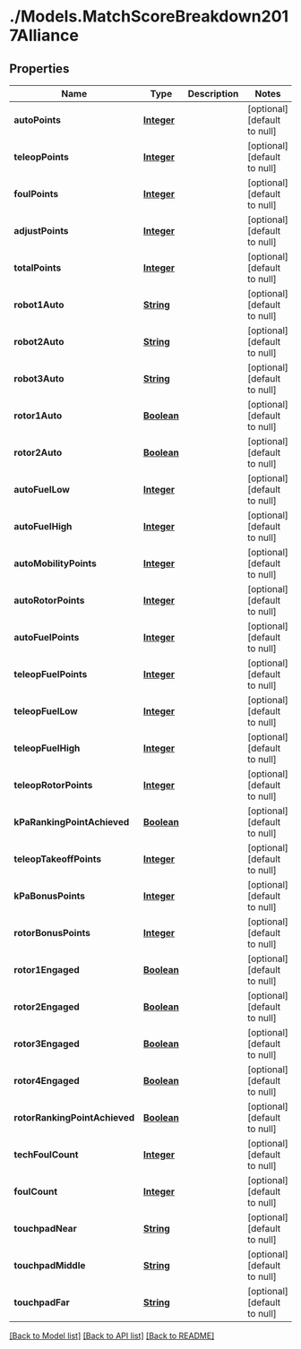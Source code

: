 # ./Models.MatchScoreBreakdown2017Alliance
## Properties

Name | Type | Description | Notes
------------ | ------------- | ------------- | -------------
**autoPoints** | [**Integer**](integer.md) |  | [optional] [default to null]
**teleopPoints** | [**Integer**](integer.md) |  | [optional] [default to null]
**foulPoints** | [**Integer**](integer.md) |  | [optional] [default to null]
**adjustPoints** | [**Integer**](integer.md) |  | [optional] [default to null]
**totalPoints** | [**Integer**](integer.md) |  | [optional] [default to null]
**robot1Auto** | [**String**](string.md) |  | [optional] [default to null]
**robot2Auto** | [**String**](string.md) |  | [optional] [default to null]
**robot3Auto** | [**String**](string.md) |  | [optional] [default to null]
**rotor1Auto** | [**Boolean**](boolean.md) |  | [optional] [default to null]
**rotor2Auto** | [**Boolean**](boolean.md) |  | [optional] [default to null]
**autoFuelLow** | [**Integer**](integer.md) |  | [optional] [default to null]
**autoFuelHigh** | [**Integer**](integer.md) |  | [optional] [default to null]
**autoMobilityPoints** | [**Integer**](integer.md) |  | [optional] [default to null]
**autoRotorPoints** | [**Integer**](integer.md) |  | [optional] [default to null]
**autoFuelPoints** | [**Integer**](integer.md) |  | [optional] [default to null]
**teleopFuelPoints** | [**Integer**](integer.md) |  | [optional] [default to null]
**teleopFuelLow** | [**Integer**](integer.md) |  | [optional] [default to null]
**teleopFuelHigh** | [**Integer**](integer.md) |  | [optional] [default to null]
**teleopRotorPoints** | [**Integer**](integer.md) |  | [optional] [default to null]
**kPaRankingPointAchieved** | [**Boolean**](boolean.md) |  | [optional] [default to null]
**teleopTakeoffPoints** | [**Integer**](integer.md) |  | [optional] [default to null]
**kPaBonusPoints** | [**Integer**](integer.md) |  | [optional] [default to null]
**rotorBonusPoints** | [**Integer**](integer.md) |  | [optional] [default to null]
**rotor1Engaged** | [**Boolean**](boolean.md) |  | [optional] [default to null]
**rotor2Engaged** | [**Boolean**](boolean.md) |  | [optional] [default to null]
**rotor3Engaged** | [**Boolean**](boolean.md) |  | [optional] [default to null]
**rotor4Engaged** | [**Boolean**](boolean.md) |  | [optional] [default to null]
**rotorRankingPointAchieved** | [**Boolean**](boolean.md) |  | [optional] [default to null]
**techFoulCount** | [**Integer**](integer.md) |  | [optional] [default to null]
**foulCount** | [**Integer**](integer.md) |  | [optional] [default to null]
**touchpadNear** | [**String**](string.md) |  | [optional] [default to null]
**touchpadMiddle** | [**String**](string.md) |  | [optional] [default to null]
**touchpadFar** | [**String**](string.md) |  | [optional] [default to null]

[[Back to Model list]](../README.md#documentation-for-models) [[Back to API list]](../README.md#documentation-for-api-endpoints) [[Back to README]](../README.md)

